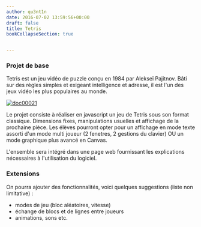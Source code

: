```yaml
---
author: qu3nt1n
date: 2016-07-02 13:59:56+00:00
draft: false
title: Tetris
bookCollapseSection: true


---
```


### Projet de base





Tetris est un jeu vidéo de puzzle conçu en 1984 par Alekseï Pajitnov. Bâti sur des règles simples et exigeant intelligence et adresse, il est l'un des jeux vidéo les plus populaires au monde.




[![doc00021](/uploads/uploads/2016/07/doc00021.png)
](/uploads/uploads/2016/07/doc00021.png)




Le projet consiste à réaliser en javascript un jeu de Tetris sous son format classique. Dimensions fixes, manipulations usuelles et affichage de la prochaine pièce.
Les élèves pourront opter pour un affichage en mode texte assorti d'un mode multi joueur (2 fenetres, 2 gestions du clavier) OU un mode graphique plus avancé en Canvas.




L'ensemble sera intégré dans une page web fournissant les explications nécessaires à l'utilisation du logiciel.





### Extensions





On pourra ajouter des fonctionnalités, voici quelques suggestions (liste non limitative) :






* modes de jeu (bloc aléatoires, vitesse)
* échange de blocs et de lignes entre joueurs
* animations, sons etc.

